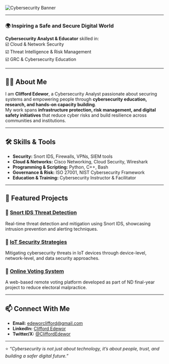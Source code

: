 <!-- Banner -->
![Cybersecurity Banner](path-to-your-uploaded-image.png)

---

### 🌍 Inspiring a Safe and Secure Digital World  

**Cybersecurity Analyst & Educator** skilled in:  
☑️ Cloud & Network Security  
☑️ Threat Intelligence & Risk Management  
☑️ GRC & Cybersecurity Education  

---

## 👨‍💻 About Me
I am **Clifford Edewor**, a Cybersecurity Analyst passionate about securing systems and empowering people through **cybersecurity education, research, and hands-on capacity building**.  
My work spans **infrastructure protection, risk management, and digital safety initiatives** that reduce cyber risks and build resilience across communities and institutions.  

---

## 🛠️ Skills & Tools
- **Security:** Snort IDS, Firewalls, VPNs, SIEM tools  
- **Cloud & Networks:** Cisco Networking, Cloud Security, Wireshark  
- **Programming & Scripting:** Python, C++, Bash  
- **Governance & Risk:** ISO 27001, NIST Cybersecurity Framework  
- **Education & Training:** Cybersecurity Instructor & Facilitator  

---

## 📂 Featured Projects

### 🔹 [Snort IDS Threat Detection](https://github.com/CliffordEdewor/Snort-IDS-Threat-Detection)
Real-time threat detection and mitigation using Snort IDS, showcasing intrusion prevention and alerting techniques.  

### 🔹 [IoT Security Strategies](https://github.com/CliffordEdewor/IoT-Security-Strategies)
Mitigating cybersecurity threats in IoT devices through device-level, network-level, and data security approaches.  

### 🔹 [Online Voting System](https://github.com/CliffordEdewor/Online-Voting-System)
A web-based remote voting platform developed as part of ND final-year project to reduce electoral malpractice.  

---

## 📫 Connect With Me
- **Email:** edeworclifford@gmail.com  
- **LinkedIn:** [Clifford Edewor](https://www.linkedin.com/in/cliffordedewor)  
- **Twitter/X:** [@CliffordEdewor](https://x.com/CliffordEdewor)  

---

⭐ *“Cybersecurity is not just about technology, it’s about people, trust, and building a safer digital future.”*  
